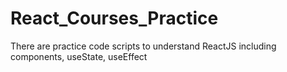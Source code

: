 # React_Courses_Practice
There are practice code scripts to understand ReactJS including components, useState, useEffect
